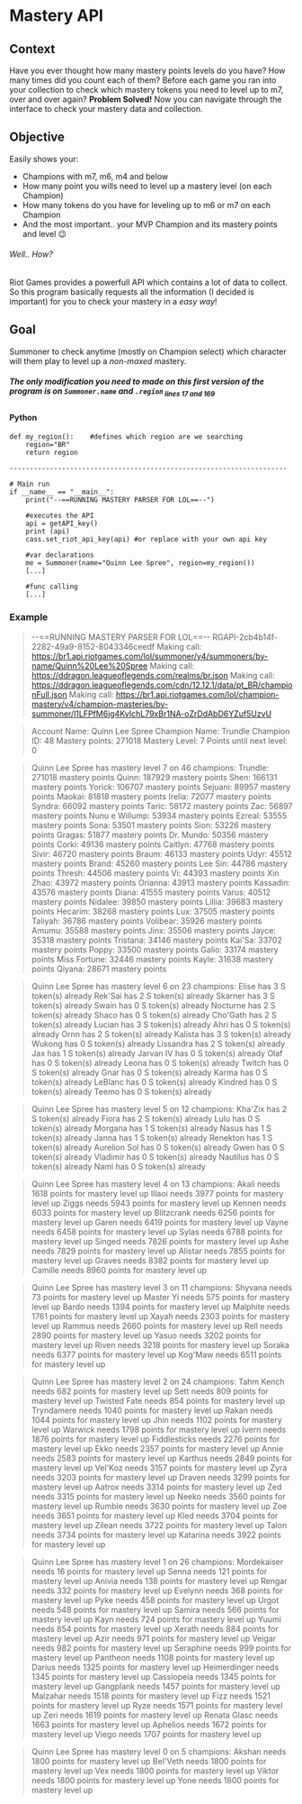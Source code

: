 # Mastery API

## **Context**
Have you ever thought how many mastery points levels do you have? How many times did you count each of them? Before each game you ran into your collection to check which mastery tokens you need to level up to m7, over and over again?
**Problem Solved!** Now you can navigate through the interface to check your mastery data and collection.

## **Objective**
Easily shows your:
-	Champions with m7, m6, m4 and below
-	How many point you wills need to level up a mastery level (on each Champion)
-	How many tokens do you have for leveling up to m6 or m7 on each Champion
-	And the most important.. your MVP Champion and its mastery points and level 😉



###### Well.. How?
Riot Games provides a powerfull API which contains a lot of data to collect.
So this program basically requests all the information (I decided is important) for you to check your mastery in a *easy way*!

## **Goal**
Summoner to check anytime (mostly on Champion select) which character will them play to level up a *non-maxed* mastery.

#####  The only modification you need to made on this first version of the program is on `Summoner.name` and `.region`<sub> lines 17 and 169</sub>

#### Python　
	def my_region():    #defines which region are we searching
		region="BR"
		return region
	
	--------------------------------------------------------------------- 
	
	# Main run  
	if __name__ == "__main__":
		print("--==RUNNING MASTERY PARSER FOR LOL==--")
		
		#executes the API 
		api = getAPI_key()
		print (api)
		cass.set_riot_api_key(api) #or replace with your own api key

		#var declarations
		me = Summoner(name="Quinn Lee Spree", region=my_region())
		[...]

		#func calling
		[...]



### Example
>--==RUNNING MASTERY PARSER FOR LOL==--
RGAPI-2cb4b14f-2282-49a9-8152-8043346ceedf
Making call: https://br1.api.riotgames.com/lol/summoner/v4/summoners/by-name/Quinn%20Lee%20Spree
Making call: https://ddragon.leagueoflegends.com/realms/br.json
Making call: https://ddragon.leagueoflegends.com/cdn/12.12.1/data/pt_BR/championFull.json
Making call: https://br1.api.riotgames.com/lol/champion-mastery/v4/champion-masteries/by-summoner/l1LFPfM6jg4KvIchL79xBr1NA-oZrDdAbD6YZuf5UzvU

>Account Name: Quinn Lee Spree
Champion Name: Trundle
Champion ID: 48
Mastery points: 271018
Mastery Level: 7
Points until next level: 0

>Quinn Lee Spree has mastery level 7 on 46 champions:
Trundle: 271018 mastery points
Quinn: 187929 mastery points
Shen: 166131 mastery points
Yorick: 106707 mastery points
Sejuani: 89957 mastery points
Maokai: 81818 mastery points
Irelia: 72077 mastery points
Syndra: 66092 mastery points
Taric: 58172 mastery points
Zac: 56897 mastery points
Nunu e Willump: 53934 mastery points
Ezreal: 53555 mastery points
Sona: 53501 mastery points
Sion: 53226 mastery points
Gragas: 51877 mastery points
Dr. Mundo: 50356 mastery points
Corki: 49136 mastery points
Caitlyn: 47768 mastery points
Sivir: 46720 mastery points
Braum: 46133 mastery points
Udyr: 45512 mastery points
Brand: 45260 mastery points
Lee Sin: 44786 mastery points
Thresh: 44506 mastery points
Vi: 44393 mastery points
Xin Zhao: 43972 mastery points
Orianna: 43913 mastery points
Kassadin: 43576 mastery points
Diana: 41555 mastery points
Varus: 40512 mastery points
Nidalee: 39850 mastery points
Lillia: 39683 mastery points
Hecarim: 38268 mastery points
Lux: 37505 mastery points
Taliyah: 36786 mastery points
Volibear: 35926 mastery points
Amumu: 35588 mastery points
Jinx: 35506 mastery points
Jayce: 35318 mastery points
Tristana: 34146 mastery points
Kai'Sa: 33702 mastery points
Poppy: 33500 mastery points
Galio: 33174 mastery points
Miss Fortune: 32446 mastery points
Kayle: 31638 mastery points
Qiyana: 28671 mastery points

>Quinn Lee Spree has mastery level 6 on 23 champions:
Elise has 3 S token(s) already
Rek'Sai has 2 S token(s) already
Skarner has 3 S token(s) already
Swain has 0 S token(s) already
Nocturne has 2 S token(s) already
Shaco has 0 S token(s) already
Cho'Gath has 2 S token(s) already
Lucian has 3 S token(s) already
Ahri has 0 S token(s) already
Ornn has 2 S token(s) already
Kalista has 3 S token(s) already
Wukong has 0 S token(s) already
Lissandra has 2 S token(s) already
Jax has 1 S token(s) already
Jarvan IV has 0 S token(s) already
Olaf has 0 S token(s) already
Leona has 0 S token(s) already
Twitch has 0 S token(s) already
Gnar has 0 S token(s) already
Karma has 0 S token(s) already
LeBlanc has 0 S token(s) already
Kindred has 0 S token(s) already
Teemo has 0 S token(s) already

>Quinn Lee Spree has mastery level 5 on 12 champions:
Kha'Zix has 2 S token(s) already
Fiora has 2 S token(s) already
Lulu has 0 S token(s) already
Morgana has 1 S token(s) already
Nasus has 1 S token(s) already
Janna has 1 S token(s) already
Renekton has 1 S token(s) already
Aurelion Sol has 0 S token(s) already
Gwen has 0 S token(s) already
Vladimir has 0 S token(s) already
Nautilus has 0 S token(s) already
Nami has 0 S token(s) already

>Quinn Lee Spree has mastery level 4 on 13 champions:
Akali needs 1618 points for mastery level up
Illaoi needs 3977 points for mastery level up
Ziggs needs 5943 points for mastery level up
Kennen needs 6033 points for mastery level up
Blitzcrank needs 6256 points for mastery level up
Garen needs 6419 points for mastery level up
Vayne needs 6458 points for mastery level up
Sylas needs 6788 points for mastery level up
Singed needs 7826 points for mastery level up
Ashe needs 7829 points for mastery level up
Alistar needs 7855 points for mastery level up
Graves needs 8382 points for mastery level up
Camille needs 8960 points for mastery level up

>Quinn Lee Spree has mastery level 3 on 11 champions:
Shyvana needs 73 points for mastery level up
Master Yi needs 575 points for mastery level up
Bardo needs 1394 points for mastery level up
Malphite needs 1761 points for mastery level up
Xayah needs 2303 points for mastery level up
Rammus needs 2660 points for mastery level up
Rell needs 2890 points for mastery level up
Yasuo needs 3202 points for mastery level up
Riven needs 3218 points for mastery level up
Soraka needs 6377 points for mastery level up
Kog'Maw needs 6511 points for mastery level up

>Quinn Lee Spree has mastery level 2 on 24 champions:
Tahm Kench needs 682 points for mastery level up
Sett needs 809 points for mastery level up
Twisted Fate needs 854 points for mastery level up
Tryndamere needs 1040 points for mastery level up
Rakan needs 1044 points for mastery level up
Jhin needs 1102 points for mastery level up
Warwick needs 1798 points for mastery level up
Ivern needs 1876 points for mastery level up
Fiddlesticks needs 2276 points for mastery level up
Ekko needs 2357 points for mastery level up
Annie needs 2583 points for mastery level up
Karthus needs 2849 points for mastery level up
Vel'Koz needs 3157 points for mastery level up
Zyra needs 3203 points for mastery level up
Draven needs 3299 points for mastery level up
Aatrox needs 3314 points for mastery level up
Zed needs 3315 points for mastery level up
Neeko needs 3560 points for mastery level up
Rumble needs 3630 points for mastery level up
Zoe needs 3651 points for mastery level up
Kled needs 3704 points for mastery level up
Zilean needs 3722 points for mastery level up
Talon needs 3734 points for mastery level up
Katarina needs 3922 points for mastery level up

>Quinn Lee Spree has mastery level 1 on 26 champions:
Mordekaiser needs 16 points for mastery level up
Senna needs 121 points for mastery level up
Anivia needs 138 points for mastery level up
Rengar needs 332 points for mastery level up
Evelynn needs 368 points for mastery level up
Pyke needs 458 points for mastery level up
Urgot needs 548 points for mastery level up
Samira needs 566 points for mastery level up
Kayn needs 724 points for mastery level up
Yuumi needs 854 points for mastery level up
Xerath needs 884 points for mastery level up
Azir needs 971 points for mastery level up
Veigar needs 982 points for mastery level up
Seraphine needs 999 points for mastery level up
Pantheon needs 1108 points for mastery level up
Darius needs 1325 points for mastery level up
Heimerdinger needs 1345 points for mastery level up
Cassiopeia needs 1345 points for mastery level up
Gangplank needs 1457 points for mastery level up
Malzahar needs 1518 points for mastery level up
Fizz needs 1521 points for mastery level up
Ryze needs 1571 points for mastery level up
Zeri needs 1619 points for mastery level up
Renata Glasc needs 1663 points for mastery level up
Aphelios needs 1672 points for mastery level up
Viego needs 1707 points for mastery level up

>Quinn Lee Spree has mastery level 0 on 5 champions:
Akshan needs 1800 points for mastery level up
Bel'Veth needs 1800 points for mastery level up
Vex needs 1800 points for mastery level up
Viktor needs 1800 points for mastery level up
Yone needs 1800 points for mastery level up

